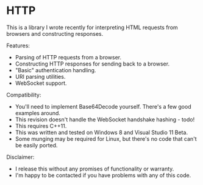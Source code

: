 HTTP
====

This is a library I wrote recently for interpreting HTML requests from browsers and constructing responses.

Features:

- Parsing of HTTP requests from a browser.
- Constructing HTTP responses for sending back to a browser.
- "Basic" authentication handling.
- URI parsing utilities.
- WebSocket support.

Compatibility:

- You'll need to implement Base64Decode yourself. There's a few good examples around.
- This revision doesn't handle the WebSocket handshake hashing - todo!
- This requires C++11.
- This was written and tested on Windows 8 and Visual Studio 11 Beta.
- Some munging may be required for Linux, but there's no code that can't be easily ported.

Disclaimer:

- I release this without any promises of functionality or warranty. 
- I'm happy to be contacted if you have problems with any of this code.
